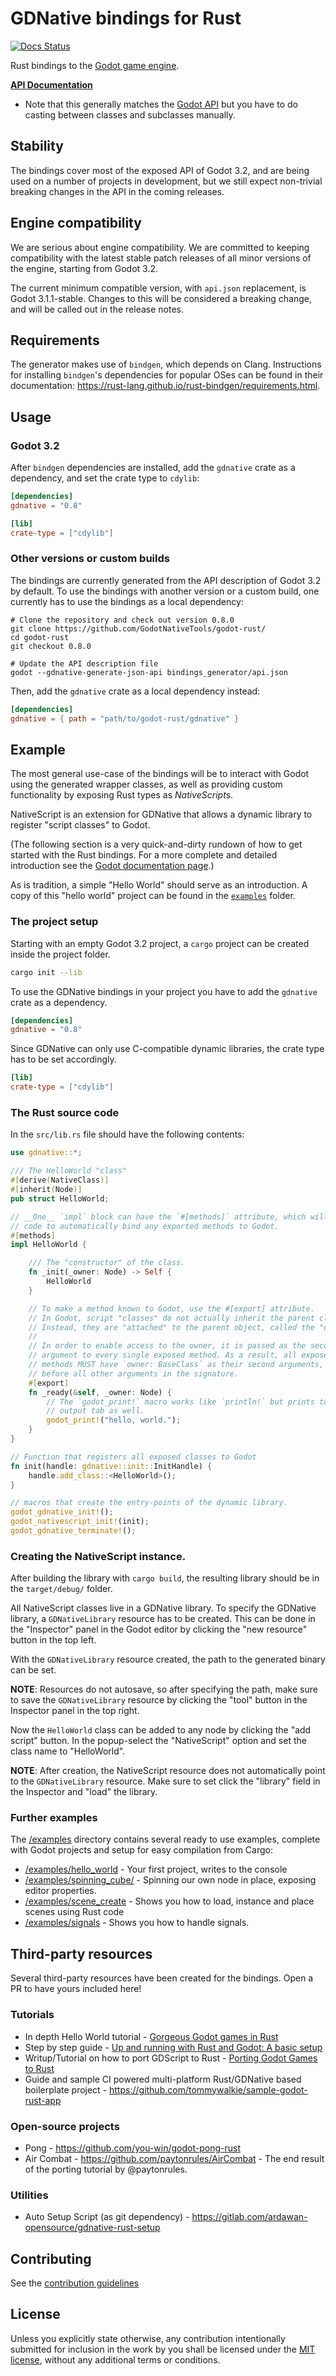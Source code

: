 # GDNative bindings for Rust

[![Docs Status](https://docs.rs/gdnative/badge.svg)](https://docs.rs/gdnative)

Rust bindings to the [Godot game engine](http://godotengine.org/).

**[API Documentation](https://docs.rs/gdnative/0.8.0/gdnative/)**

- Note that this generally matches the [Godot API](https://docs.godotengine.org/en/3.2/classes/) but you have to do casting between classes and subclasses manually.

## Stability

The bindings cover most of the exposed API of Godot 3.2, and are being used on a number of projects in development, but we still expect non-trivial breaking changes in the API in the coming releases.

## Engine compatibility

We are serious about engine compatibility. We are committed to keeping compatibility with the latest stable patch releases of all minor versions of the engine, starting from Godot 3.2.

The current minimum compatible version, with `api.json` replacement, is Godot 3.1.1-stable. Changes to this will be considered a breaking change, and will be called out in the release notes.

## Requirements

The generator makes use of `bindgen`, which depends on Clang. Instructions for installing `bindgen`'s dependencies for popular OSes can be found in their documentation: https://rust-lang.github.io/rust-bindgen/requirements.html.

## Usage

### Godot 3.2

After `bindgen` dependencies are installed, add the `gdnative` crate as a dependency, and set the crate type to `cdylib`:

```toml
[dependencies]
gdnative = "0.8"

[lib]
crate-type = ["cdylib"]
```

### Other versions or custom builds

The bindings are currently generated from the API description of Godot 3.2 by default. To use the bindings with another version or a custom build, one currently has to use the bindings as a local dependency:

```
# Clone the repository and check out version 0.8.0
git clone https://github.com/GodotNativeTools/godot-rust/
cd godot-rust
git checkout 0.8.0

# Update the API description file
godot --gdnative-generate-json-api bindings_generator/api.json
```

Then, add the `gdnative` crate as a local dependency instead:

```toml
[dependencies]
gdnative = { path = "path/to/godot-rust/gdnative" }
```

## Example

The most general use-case of the bindings will be to interact with Godot using the generated wrapper
classes, as well as providing custom functionality by exposing Rust types as *NativeScript*s.

NativeScript is an extension for GDNative that allows a dynamic library to register "script classes"
to Godot.

(The following section is a very quick-and-dirty rundown of how to get started with the Rust bindings.
For a more complete and detailed introduction see the [Godot documentation page](https://docs.godotengine.org/en/latest/tutorials/plugins/gdnative/gdnative-c-example.html).)

As is tradition, a simple "Hello World" should serve as an introduction. A copy of this "hello world" project can be found in the [`examples`](examples/hello_world) folder.

### The project setup

Starting with an empty Godot 3.2 project, a `cargo` project can be created inside the project folder.

```sh
cargo init --lib
```

To use the GDNative bindings in your project you have to add the `gdnative` crate as a dependency.

```toml
[dependencies]
gdnative = "0.8"
```

Since GDNative can only use C-compatible dynamic libraries, the crate type has to be set accordingly.

```toml
[lib]
crate-type = ["cdylib"]
```

### The Rust source code

In the `src/lib.rs` file should have the following contents:

```rust
use gdnative::*;

/// The HelloWorld "class"
#[derive(NativeClass)]
#[inherit(Node)]
pub struct HelloWorld;

// __One__ `impl` block can have the `#[methods]` attribute, which will generate
// code to automatically bind any exported methods to Godot.
#[methods]
impl HelloWorld {

    /// The "constructor" of the class.
    fn _init(_owner: Node) -> Self {
        HelloWorld
    }

    // To make a method known to Godot, use the #[export] attribute.
    // In Godot, script "classes" do not actually inherit the parent class.
    // Instead, they are "attached" to the parent object, called the "owner".
    //
    // In order to enable access to the owner, it is passed as the second
    // argument to every single exposed method. As a result, all exposed
    // methods MUST have `owner: BaseClass` as their second arguments,
    // before all other arguments in the signature.
    #[export]
    fn _ready(&self, _owner: Node) {
        // The `godot_print!` macro works like `println!` but prints to the Godot-editor
        // output tab as well.
        godot_print!("hello, world.");
    }
}

// Function that registers all exposed classes to Godot
fn init(handle: gdnative::init::InitHandle) {
    handle.add_class::<HelloWorld>();
}

// macros that create the entry-points of the dynamic library.
godot_gdnative_init!();
godot_nativescript_init!(init);
godot_gdnative_terminate!();
```

### Creating the NativeScript instance.

After building the library with `cargo build`, the resulting library should be in the `target/debug/` folder.

All NativeScript classes live in a GDNative library.
To specify the GDNative library, a `GDNativeLibrary` resource has to be created.
This can be done in the "Inspector" panel in the Godot editor by clicking the "new resource" button in the top left.

With the `GDNativeLibrary` resource created, the path to the generated binary can be set.

**NOTE**: Resources do not autosave, so after specifying the path, make sure to save
the `GDNativeLibrary` resource by clicking the "tool" button in the Inspector panel in the top right.

Now the `HelloWorld` class can be added to any node by clicking the "add script" button.
In the popup-select the "NativeScript" option and set the class name to "HelloWorld".

**NOTE**: After creation, the NativeScript resource does not automatically point to the `GDNativeLibrary` resource.
Make sure to set click the "library" field in the Inspector and "load" the library.

### Further examples

The [/examples](https://github.com/GodotNativeTools/godot-rust/tree/master/examples) directory contains several ready to use examples, complete with Godot projects and setup for easy compilation from Cargo:

- [/examples/hello_world](https://github.com/GodotNativeTools/godot-rust/tree/master/examples/hello_world) - Your first project, writes to the console
- [/examples/spinning_cube/](https://github.com/GodotNativeTools/godot-rust/tree/master/examples/spinning_cube) - Spinning our own node in place, exposing editor properties.
- [/examples/scene_create](https://github.com/GodotNativeTools/godot-rust/tree/master/examples/scene_create) - Shows you how to load, instance and place scenes using Rust code
- [/examples/signals](https://github.com/GodotNativeTools/godot-rust/tree/master/examples/signals) - Shows you how to handle signals.

## Third-party resources

Several third-party resources have been created for the bindings. Open a PR to have yours included here!

### Tutorials

- In depth Hello World tutorial - [Gorgeous Godot games in Rust](https://medium.com/@recallsingularity/gorgeous-godot-games-in-rust-1867c56045e6?source=friends_link&sk=c2fd85689b4638eae4d91b743439c75f)
- Step by step guide - [Up and running with Rust and Godot: A basic setup](https://hagsteel.com/posts/godot-rust/)
- Writup/Tutorial on how to port GDScript to Rust - [Porting Godot Games to Rust](https://paytonrules.com/post/games-in-rust-with-godot-part-one/)
- Guide and sample CI powered multi-platform Rust/GDNative based boilerplate project - https://github.com/tommywalkie/sample-godot-rust-app

### Open-source projects

- Pong - https://github.com/you-win/godot-pong-rust
- Air Combat - https://github.com/paytonrules/AirCombat - The end result of the porting tutorial by @paytonrules.

### Utilities

- Auto Setup Script (as git dependency) - https://gitlab.com/ardawan-opensource/gdnative-rust-setup

## Contributing

See the [contribution guidelines](CONTRIBUTING.md)

## License

Unless you explicitly state otherwise, any contribution intentionally submitted for inclusion in the work by you shall be licensed under the [MIT license](LICENSE.md), without any additional terms or conditions.
